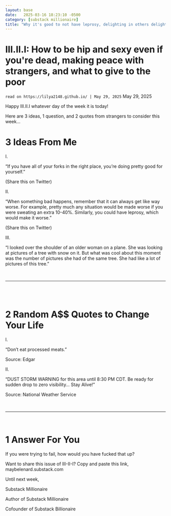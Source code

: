 ```yaml
---
layout: base
date:   2025-03-16 18:23:10 -0500
category: [substack millionaire]
title: "Why it's good to not have leprosy, delighting in others delighting in simple things, mad max dust storm weather warning"
---
```


# III.II.I: How to be hip and sexy even if you're dead, making peace with strangers, and what to give to the poor
`read on https://lilya2148.github.io/ | May 29, 2025`
May 29, 2025

Happy III.II.I whatever day of the week it is today!

Here are 3 ideas, 1 question, and 2 quotes from strangers to consider this week...


# 3 Ideas From Me
I.

“If you have all of your forks in the right place, you’re doing pretty good for yourself.”

(Share this on Twitter)

​II.

“When something bad happens, remember that it can always get like way worse. For example, pretty much any situation would be made worse if you were sweating an extra 10-40%. Similarly, you could have leprosy, which would make it worse.”

(Share this on Twitter)

III.

“I looked over the shoulder of an older woman on a plane. She was looking at pictures of a tree with snow on it. But what was cool about this moment was the number of pictures she had of the same tree. She had like a lot of pictures of this tree.”


<br>

---

<br>​

# 2 Random A$$ Quotes to Change Your Life
I.

“Don’t eat processed meats.”

Source: Edgar ​

​II.

“DUST STORM WARNING for this area until 8:30 PM CDT. Be ready for sudden drop to zero visibility… Stay Alive!”

Source: National Weather Service

<br>

---

<br>

# 1 Answer For You
If you were trying to fail, how would you have fucked that up?

Want to share this issue of III-II-I? Copy and paste this link, maybelenard.substack.com

Until next week,

Substack Millionaire​​

​Author of Substack Millionaire

Cofounder of Substack Billionaire​

